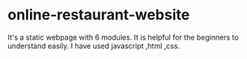 # online-restaurant-website
It's a static webpage with 6 modules. It is helpful for the beginners to understand easily. I have used javascript ,html ,css.
